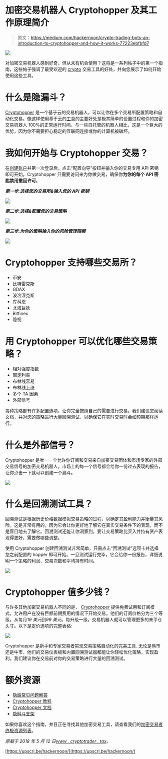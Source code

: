 # 加密交易机器人 Cryptohopper 及其工作原理简介

> 原文：<https://medium.com/hackernoon/crypto-trading-bots-an-introduction-to-cryptohopper-and-how-it-works-77223ebfbfd7>

![](img/70ac156ce845fb4b070df710c2c4fda1.png)

对加密交易机器人感到好奇，但从未有机会使用？这将是一系列帖子中的第一个指南，这些帖子强调了最受欢迎的 [crypto](https://hackernoon.com/tagged/crypto) 交易工具的好处，并向您展示了如何开始使用这些工具。

# 什么是隐漏斗？

[Cryptohopper](https://www.cryptohopper.com/?atid=1178) 是一个基于云的交易机器人，可以让你在多个交易所配置策略和自动化交易。像这样使用基于云的[工具](https://hackernoon.com/tagged/tool)的主要好处是极其简单的设置过程和你的加密交易机器人 100%的正常运行时间。与一些自托管的机器人相比，这是一个巨大的优势，因为你不需要担心稳定的互联网连接或你的计算机被破坏。

# 我如何开始与 Cryptohopper 交易？

在[创建账户](https://www.cryptohopper.com/?atid=1178)并第一次登录后，点击“配置向导”按钮并输入你的交易专用 API 密钥即可开始。Cryptohopper 只需要访问来为你做交易，确保你**为你的每个 API 密匙禁用撤回许可**。

***第一步:选择您的交易所&输入您的 API 密钥***

![](img/2f9373169dc4121096bfb1c13df63b78.png)

***第二步:选择&配置您的交易策略***

![](img/a815cd92827a07e7f5a4f8ebe27cca9e.png)

***第三步:为你的策略输入你的风险管理限额***

![](img/bfa43d1255f2591bdf5f5c264e3a0691.png)

# Cryptohopper 支持哪些交易所？

*   币安
*   比特雷克斯
*   GDAX
*   波洛涅克斯
*   库科恩
*   北海巨妖
*   Bitfinex
*   隐视

# 用 Cryptohopper 可以优化哪些交易策略？

*   相对强度指数
*   固定利率
*   布林线容易
*   布林线上涨
*   多个 TA 因素
*   外部信号

每种策略都有许多配置选项，让你完全按照自己的需要进行交易。我们建议您阅读文档，并对您的策略进行大量回溯测试，以确保它在实时交易时会如预期那样运行。

# 什么是外部信号？

Cryptohopper 是唯一一个允许你订阅和交易来自加密交易团体和市场专家的外部交易信号的加密交易机器人。市场上的每一个信号都会给你一份过去表现的报告，让你点击一下就可以创建一个漏斗。

![](img/851fe2974ecc669215c769bc78079e96.png)

# 什么是回溯测试工具？

回溯测试是根据历史价格数据模拟交易策略的过程，以确定其盈利能力并衡量其风险。这是非常有用的，因为它会让你更好地了解它在真实交易条件下的表现，而不是盲目地去了解它。回溯测试还能让你洞察到，要让交易策略比买入并持有资产表现得更好，需要做哪些调整。

使用 Cryptohopper 创建回溯测试非常简单，只需点击“回溯测试”选项卡并选择您之前配置的 hopper 即可开始。一旦测试运行完毕，它会给你一份报告，详细说明一个策略的利润、交易次数和平均持有时间。

![](img/ed43b3609dd53cbf3846ea0ef01f31d3.png)

# Cryptohopper 值多少钱？

与许多其他加密交易机器人不同的是， [Cryptohopper](https://www.cryptohopper.com/?atid=1178) 提供免费试用和订阅模式，允许用户在没有巨额前期费用的情况下开始交易。他们的订阅价格分为三个等级，从每月*19 美元*到*99 美元*。每升级一级，交易机器人就可以管理更多的未平仓头寸。以下是定价选项的完整表格:

![](img/2e1934900f470dd324bda6b355b51bfd.png)

Cryptohopper 是新手和专家交易者实现交易策略自动化的完美工具..无论是熊市还是牛市，他们的交易仪表板和内置回溯测试器都能让你轻松优化策略，实现盈利。我们建议你在交易前对你的交易策略进行大量的回溯测试。

# 额外资源

*   [隐蛛常见问题解答](https://www.cryptohopper.com/?atid=1178#faq)
*   [Cryptohopper 教程](https://www.cryptohopper.com/tutorials/?atid=1178)
*   [Cryptohopper 文档](https://www.cryptohopper.com/documentation/?atid=1178)
*   [隐料斗支架](https://cryptohopper.freshdesk.com/support/home/?atid=1178)

如果你喜欢这个指南，并且正在寻找其他加密交易工具，请查看我们的[加密交易者终极资源列表](https://www.cryptotrader.tax/trading/the-ultimate-resource-list-for-crypto-traders-investors/)。

*原载于 2018 年 5 月 12 日*[*www . cryptotrader . tax*](https://www.cryptotrader.tax/trading/crypto-trading-bots-an-introduction-to-cryptohopper-how-it-works/)*。*

[https://upscri.be/hackernoon/](https://upscri.be/hackernoon/)